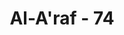 ---
title: "Al-A'raf - 74"
no: 74
arabic_no: ٧٤
ayah: وَاذْكُرُوْٓا اِذْ جَعَلَكُمْ خُلَفَاۤءَ مِنْۢ بَعْدِ عَادٍ وَّبَوَّاَكُمْ فِى الْاَرْضِ تَتَّخِذُوْنَ مِنْ سُهُوْلِهَا قُصُوْرًا وَّتَنْحِتُوْنَ الْجِبَالَ بُيُوْتًا ۚفَاذْكُرُوْٓا اٰلَاۤءَ اللّٰهِ وَلَا تَعْثَوْا فِى الْاَرْضِ مُفْسِدِيْنَ 
translation: "Dan ingatlah ketika Dia menjadikan kamu khalifah-khalifah setelah kaum ‘Ad dan menempatkan kamu di bumi. Di tempat yang datar kamu dirikan istana-istana dan di bukit-bukit kamu pahat menjadi rumah-rumah. Maka ingatlah nikmat-nikmat Allah dan janganlah kamu membuat kerusakan di bumi."
tafsir: "Sesudah Nabi Saleh mengajak kaumnya menyembah Allah dan menasihati mereka agar berbuat baik kepada unta itu, mulailah Nabi Saleh mengingatkan mereka kepada nikmat-nikmat Allah yang mereka peroleh antara lain mereka diberi kekuasaan dan kekuatan untuk memakmurkan bumi ini sebagai pengganti kaum 'Ad. Mereka diberi oleh Allah kecakapan dan kesanggupan membuat istana-istana dan pengetahuan membuat bahan-bahan bangunan seperti batu bata, kapur, genteng dan keahlian serta ketabahan dalam memahat bukit-bukit dan gunung-gunung, untuk dijadikan rumah kediaman dan tempat tinggal mereka pada musim dingin. Menjadikan bukit dan gunung sebagai bungalow untuk menghindarkan bahaya hujan dan dingin. Mereka baru keluar dari bukit itu pada musim-musim lain untuk bertani dan pekerjaan-pekerjaan yang lain. Nabi Saleh menyeru mereka agar mengingat nikmat-nikmat Allah tersebut agar mereka bersyukur kepada-Nya, dengan hanya menyembah kepada-Nya dan meninggalkan perbuatan-perbuatan yang merusak di atas bumi ini antara lain perbuatan yang tidak diridai oleh Allah berupa kekufuran, kemusyrikan dan kezaliman."
---